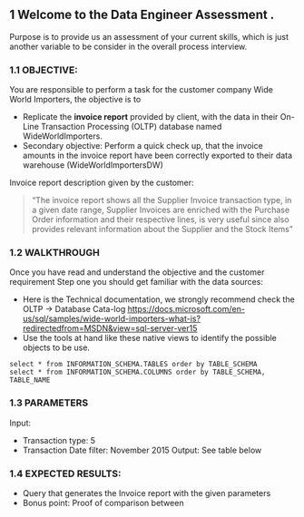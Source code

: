 ## 1	Welcome to the Data Engineer Assessment .

Purpose is to provide us an assessment of your current skills, which is just another variable to be consider in the overall process interview.

### 1.1	OBJECTIVE:
You are responsible to perform a task for the customer company Wide World Importers, the objective is to 
* Replicate the **invoice report** provided by client, with the data in their On-Line Transaction Processing (OLTP) database named WideWorldImporters.
* Secondary objective: Perform a quick check up, that the invoice amounts in the invoice report have been correctly exported to their data warehouse (WideWorldImportersDW)

Invoice report description given by the customer:
> “The invoice report shows all the Supplier Invoice transaction type, in a given date range, Supplier Invoices are enriched with the Purchase Order information and their respective lines, is very useful since also provides relevant information about the Supplier and the Stock Items” 

### 1.2	WALKTHROUGH
Once you have read and understand the objective and the customer requirement
Step one you should get familiar with the data sources:
* Here is the Technical documentation, we strongly recommend check the OLTP   -> Database Cata-log
https://docs.microsoft.com/en-us/sql/samples/wide-world-importers-what-is?redirectedfrom=MSDN&view=sql-server-ver15
* Use the tools at hand like these native views to identify the possible objects to be use.
```
select * from INFORMATION_SCHEMA.TABLES order by TABLE_SCHEMA
select * from INFORMATION_SCHEMA.COLUMNS order by TABLE_SCHEMA, TABLE_NAME
```
### 1.3	PARAMETERS
Input: 
 * Transaction type: 5
 * Transaction Date filter: November 2015
Output:
See table below

### 1.4	EXPECTED RESULTS:
 * Query that generates the Invoice report with the given parameters
 * Bonus point: Proof of comparison between 
